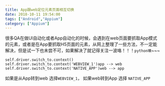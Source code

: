 ```yaml
---
title: App跟web定位元素页面相互切换
date: 2018-10-11 19:54:00
tags: ["Android","Appium"]
category: ["Appium"]
---
```

很多QA在做UI自动化或者App自动化的时候，会遇到在web页面要抓取App模式的元素，或者是在App要抓取H5页面的元素，从网上整理了一些方法，不一定能解决，但是试一下也未尝不可，如果解决了就记得关注一波咯！！！```python噢```~~~


    self.driver.switch_to.context()
    self.driver.switch_to.context('WEBVIEW_1')app --> web
    self.driver.switch_to.context('NATIVE_APP')web --> app


如果是从App转到web 选择```WEBVIEW_1```，
如果web转到App 选择 ```NATIVE_APP```

